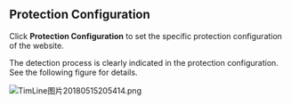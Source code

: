 ## **Protection Configuration**

Click **Protection Configuration** to set the specific protection configuration of the website.

The detection process is clearly indicated in the protection configuration. See the following figure for details.

![TimLine图片20180515205414.png](http://img1.jcloudcs.com/cms/7d46ec82-2368-4aa0-a679-7cb4285de0fc20180515205417.png)